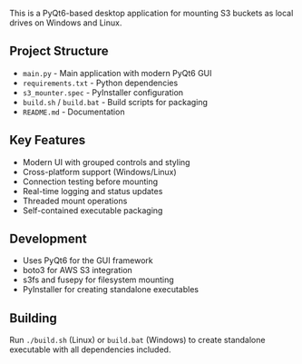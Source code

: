 This is a PyQt6-based desktop application for mounting S3 buckets as local drives on Windows and Linux.

## Project Structure
- `main.py` - Main application with modern PyQt6 GUI
- `requirements.txt` - Python dependencies
- `s3_mounter.spec` - PyInstaller configuration
- `build.sh` / `build.bat` - Build scripts for packaging
- `README.md` - Documentation

## Key Features
- Modern UI with grouped controls and styling
- Cross-platform support (Windows/Linux)
- Connection testing before mounting
- Real-time logging and status updates
- Threaded mount operations
- Self-contained executable packaging

## Development
- Uses PyQt6 for the GUI framework
- boto3 for AWS S3 integration
- s3fs and fusepy for filesystem mounting
- PyInstaller for creating standalone executables

## Building
Run `./build.sh` (Linux) or `build.bat` (Windows) to create standalone executable with all dependencies included.
